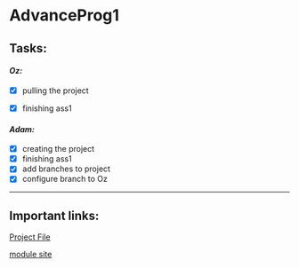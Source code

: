 # AdvanceProg1

## Tasks: 

#### _Oz:_
- [X] pulling the project
- [X] finishing ass1


#### _Adam:_
- [X] creating the project
- [X] finishing ass1
- [X] add branches to project 
- [X] configure branch to Oz 
___
## Important links:

[Project File](instruction.pdf)

[module site](https://lemida.biu.ac.il/course/view.php?id=56845)
